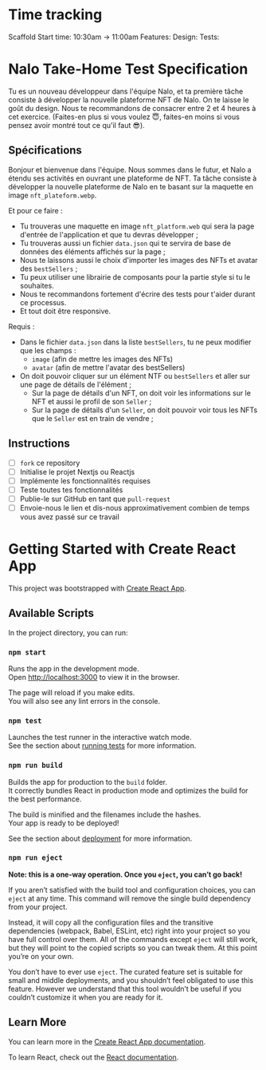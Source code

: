 # Time tracking

Scaffold
Start time: 10:30am -> 11:00am
Features:
Design:
Tests:

# Nalo Take-Home Test Specification

Tu es un nouveau développeur dans l'équipe Nalo, et ta première tâche consiste à développer la nouvelle plateforme NFT de Nalo.
On te laisse le goût du design.
Nous te recommandons de consacrer entre 2 et 4 heures à cet exercice. (Faites-en plus si vous voulez 😇, faites-en moins si vous pensez avoir montré tout ce qu'il faut 😎).

## Spécifications

Bonjour et bienvenue dans l'équipe.
Nous sommes dans le futur, et Nalo a étendu ses activités en ouvrant une plateforme de NFT.
Ta tâche consiste à développer la nouvelle plateforme de Nalo en te basant sur la maquette en image `nft_plateform.webp`.

Et pour ce faire :

- Tu trouveras une maquette en image `nft_platform.web` qui sera la page d'entrée de l'application et que tu devras développer ;
- Tu trouveras aussi un fichier `data.json` qui te servira de base de données des éléments affichés sur la page ;
- Nous te laissons aussi le choix d'importer les images des NFTs et avatar des `bestSellers` ;
- Tu peux utiliser une librairie de composants pour la partie style si tu le souhaites.
- Nous te recommandons fortement d'écrire des tests pour t'aider durant ce processus.
- Et tout doit être responsive.

Requis :

- Dans le fichier `data.json` dans la liste `bestSellers`, tu ne peux modifier que les champs :
  - `image` (afin de mettre les images des NFTs)
  - `avatar` (afin de mettre l'avatar des bestSellers)
- On doit pouvoir cliquer sur un élément NTF ou `bestSellers` et aller sur une page de détails de l'élément ;
  - Sur la page de détails d'un NFT, on doit voir les informations sur le NFT et aussi le profil de son `Seller` ;
  - Sur la page de détails d'un `Seller`, on doit pouvoir voir tous les NFTs que le `Seller` est en train de vendre ;

## Instructions

- [ ] `fork` ce repository
- [ ] Initialise le projet Nextjs ou Reactjs
- [ ] Implémente les fonctionnalités requises
- [ ] Teste toutes tes fonctionnalités
- [ ] Publie-le sur GitHub en tant que `pull-request`
- [ ] Envoie-nous le lien et dis-nous approximativement combien de temps vous avez passé sur ce travail

# Getting Started with Create React App

This project was bootstrapped with [Create React App](https://github.com/facebook/create-react-app).

## Available Scripts

In the project directory, you can run:

### `npm start`

Runs the app in the development mode.\
Open [http://localhost:3000](http://localhost:3000) to view it in the browser.

The page will reload if you make edits.\
You will also see any lint errors in the console.

### `npm test`

Launches the test runner in the interactive watch mode.\
See the section about [running tests](https://facebook.github.io/create-react-app/docs/running-tests) for more information.

### `npm run build`

Builds the app for production to the `build` folder.\
It correctly bundles React in production mode and optimizes the build for the best performance.

The build is minified and the filenames include the hashes.\
Your app is ready to be deployed!

See the section about [deployment](https://facebook.github.io/create-react-app/docs/deployment) for more information.

### `npm run eject`

**Note: this is a one-way operation. Once you `eject`, you can’t go back!**

If you aren’t satisfied with the build tool and configuration choices, you can `eject` at any time. This command will remove the single build dependency from your project.

Instead, it will copy all the configuration files and the transitive dependencies (webpack, Babel, ESLint, etc) right into your project so you have full control over them. All of the commands except `eject` will still work, but they will point to the copied scripts so you can tweak them. At this point you’re on your own.

You don’t have to ever use `eject`. The curated feature set is suitable for small and middle deployments, and you shouldn’t feel obligated to use this feature. However we understand that this tool wouldn’t be useful if you couldn’t customize it when you are ready for it.

## Learn More

You can learn more in the [Create React App documentation](https://facebook.github.io/create-react-app/docs/getting-started).

To learn React, check out the [React documentation](https://reactjs.org/).

